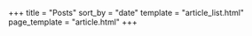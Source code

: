 +++
title = "Posts"
sort_by = "date"
template = "article_list.html"
page_template = "article.html"
+++
